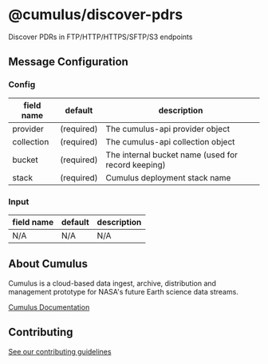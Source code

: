 # @cumulus/discover-pdrs

Discover PDRs in FTP/HTTP/HTTPS/SFTP/S3 endpoints

## Message Configuration

### Config

| field name | default | description
| --------   | ------- | ----------
| provider   | (required) | The cumulus-api provider object
| collection | (required) | The cumulus-api collection object
| bucket     | (required) | The internal bucket name (used for record keeping)
| stack      | (required) | Cumulus deployment stack name

### Input

| field name | default | description
| --------   | ------- | ----------
| N/A        | N/A     | N/A

## About Cumulus

Cumulus is a cloud-based data ingest, archive, distribution and management
prototype for NASA's future Earth science data streams.

[Cumulus Documentation](https://nasa.github.io/)

## Contributing

[See our contributing guidelines](https://github.com/nasa/cumulus/blob/master/CONTRIBUTING.md)
